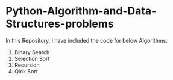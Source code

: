 # Python-Algorithm-and-Data-Structures-problems
In this Repository, I have included the code for below Algorithms. 
1. Binary Search
2. Selection Sort
3. Recursion
4. Qick Sort
